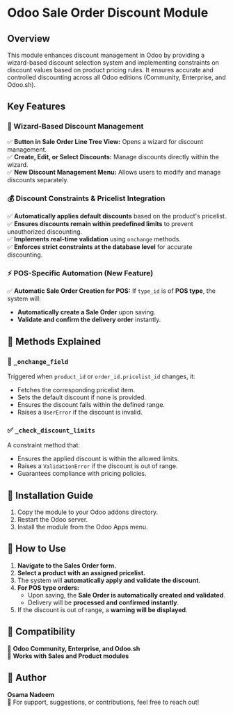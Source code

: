 # Odoo Sale Order Discount Module

## Overview
This module enhances discount management in Odoo by providing a wizard-based discount selection system and implementing constraints on discount values based on product pricing rules. It ensures accurate and controlled discounting across all Odoo editions (Community, Enterprise, and Odoo.sh).

## Key Features

### 🛒 Wizard-Based Discount Management
✅ **Button in Sale Order Line Tree View:** Opens a wizard for discount management.  
✅ **Create, Edit, or Select Discounts:** Manage discounts directly within the wizard.  
✅ **New Discount Management Menu:** Allows users to modify and manage discounts separately.  

### 💰 Discount Constraints & Pricelist Integration
✅ **Automatically applies default discounts** based on the product's pricelist.  
✅ **Ensures discounts remain within predefined limits** to prevent unauthorized discounting.  
✅ **Implements real-time validation** using `onchange` methods.  
✅ **Enforces strict constraints at the database level** for accurate discounting.  

### ⚡ POS-Specific Automation (New Feature)
✅ **Automatic Sale Order Creation for POS:** If `type_id` is of **POS type**, the system will:  
   - **Automatically create a Sale Order** upon saving.  
   - **Validate and confirm the delivery order** instantly.  

## 📌 Methods Explained

### 🔄 `_onchange_field`
Triggered when `product_id` or `order_id.pricelist_id` changes, it:
- Fetches the corresponding pricelist item.
- Sets the default discount if none is provided.
- Ensures the discount falls within the defined range.
- Raises a `UserError` if the discount is invalid.

### ✅ `_check_discount_limits`
A constraint method that:
- Ensures the applied discount is within the allowed limits.
- Raises a `ValidationError` if the discount is out of range.
- Guarantees compliance with pricing policies.

## 🔧 Installation Guide

1. Copy the module to your Odoo addons directory.
2. Restart the Odoo server.
3. Install the module from the Odoo Apps menu.

## 🚀 How to Use

1. **Navigate to the Sales Order form.**  
2. **Select a product with an assigned pricelist.**  
3. The system will **automatically apply and validate the discount**.  
4. **For POS type orders:**  
   - Upon saving, the **Sale Order is automatically created and validated**.  
   - Delivery will be **processed and confirmed instantly**.  
5. If the discount is out of range, a **warning will be displayed**.  

## 🔄 Compatibility
🔹 **Odoo Community, Enterprise, and Odoo.sh**  
🔹 **Works with Sales and Product modules**  

## 👤 Author

**Osama Nadeem**  
📩 For support, suggestions, or contributions, feel free to reach out!
